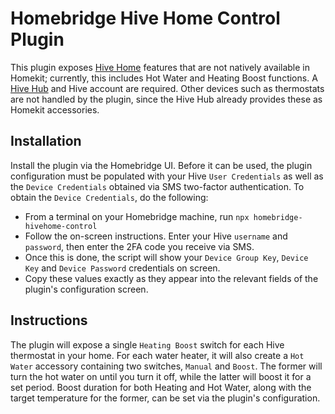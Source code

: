 
# Homebridge Hive Home Control Plugin

This plugin exposes [Hive Home](https://www.hivehome.com/) features that are not natively available in Homekit; currently, this includes Hot Water and Heating Boost functions. A [Hive Hub](https://www.hivehome.com/shop/connectivity/hive-hub) and Hive account are required. Other devices such as thermostats are not handled by the plugin, since the Hive Hub already provides these as Homekit accessories.

## Installation

Install the plugin via the Homebridge UI. Before it can be used, the plugin configuration must be populated with your Hive `User Credentials` as well as the `Device Credentials` obtained via SMS two-factor authentication. To obtain the `Device Credentials`, do the following:

- From a terminal on your Homebridge machine, run `npx homebridge-hivehome-control`
- Follow the on-screen instructions. Enter your Hive `username` and `password`, then enter the 2FA code you receive via SMS.
- Once this is done, the script will show your `Device Group Key`, `Device Key` and `Device Password` credentials on screen.
- Copy these values exactly as they appear into the relevant fields of the plugin's configuration screen.

## Instructions

The plugin will expose a single `Heating Boost` switch for each Hive thermostat in your home. For each water heater, it will also create a `Hot Water` accessory containing two switches, `Manual` and `Boost`. The former will turn the hot water on until you turn it off, while the latter will boost it for a set period. Boost duration for both Heating and Hot Water, along with the target temperature for the former, can be set via the plugin's configuration.